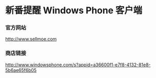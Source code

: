 # 新番提醒 Windows Phone 客户端

### 官方网站
http://www.sellmoe.com

### 商店链接
http://www.windowsphone.com/s?appid=a36600f1-e7f8-4132-81e8-5b6ae65f6b05
